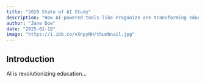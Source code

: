 ```yaml
---
title: "2020 State of AI Study"
description: "How AI-powered tools like Proganize are transforming education."
author: "Jane Doe"
date: "2025-01-18"
image: "https://i.ibb.co/vXnpyNH/thumbnail.jpg"
---
```


## Introduction

AI is revolutionizing education...
